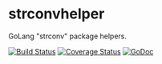 # strconvhelper
GoLang "strconv" package helpers.

[![Build Status](https://travis-ci.org/apaxa-io/strconvhelper.svg?branch=master)](https://travis-ci.org/apaxa-io/strconvhelper) [![Coverage Status](https://coveralls.io/repos/github/apaxa-io/strconvhelper/badge.svg?branch=master)](https://coveralls.io/github/apaxa-io/strconvhelper?branch=master) [![GoDoc](https://godoc.org/github.com/apaxa-io/strconvhelper?status.svg)](https://godoc.org/github.com/apaxa-io/strconvhelper)
